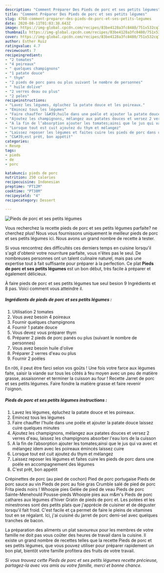 ```yaml
---
description: "Comment Préparer Des Pieds de porc et ses petits légumes"
title: "Comment Préparer Des Pieds de porc et ses petits légumes"
slug: 4768-comment-preparer-des-pieds-de-porc-et-ses-petits-legumes
date: 2020-08-11T01:03:38.643Z
image: https://img-global.cpcdn.com/recipes/83be4128a3fc8480/751x532cq70/pieds-de-porc-et-ses-petits-legumes-photo-principale-de-la-recette.jpg
thumbnail: https://img-global.cpcdn.com/recipes/83be4128a3fc8480/751x532cq70/pieds-de-porc-et-ses-petits-legumes-photo-principale-de-la-recette.jpg
cover: https://img-global.cpcdn.com/recipes/83be4128a3fc8480/751x532cq70/pieds-de-porc-et-ses-petits-legumes-photo-principale-de-la-recette.jpg
author: Esther Ruiz
ratingvalue: 4.7
reviewcount: 7
recipeingredient:
- "2 tomates"
- "4 poireaux"
- " quelques champignons"
- "1 patate douce"
- " thym"
- "2 pieds de porc pans ou plus suivant le nombre de personnes"
- " huile dolive"
- "2 verres deau ou plus"
- "2 poles"
recipeinstructions:
- "Lavez les légumes, épluchez la patate douce et les poireaux."
- "Emincez tous les légumes"
- "Faire chauffer l&#39;huile dans une poële et ajouter la patate douce laissez cuire quelques minutes"
- "Ajoutez les champignons, mélangez aux patates douces et versez 2 verres d&#39;eau, laissez les champignons absorber l&#39;eau lors de la cuisson"
- "A la fin de l’absorption ajouter les tomates;ainsi que le jus qui va avec et mélangez idem avec les poireaux émincés laissez cuire"
- "Lorsque tout est cuit ajoutez du thym et mélangez"
- "Laissez reposer les légumes et faites cuire les pieds de porc dans une poële en accompagnement des légumes"
- "C&#39;est prêt, bon appétit"
categories:
- Resep
tags:
- pieds
- de
- porc

katakunci: pieds de porc 
nutrition: 250 calories
recipecuisine: Indonesian
preptime: "PT12M"
cooktime: "PT38M"
recipeyield: "4"
recipecategory: Dessert

---
```



![Pieds de porc et ses petits légumes](https://img-global.cpcdn.com/recipes/83be4128a3fc8480/751x532cq70/pieds-de-porc-et-ses-petits-legumes-photo-principale-de-la-recette.jpg)

Vous recherchez la recette pieds de porc et ses petits légumes parfaite? ne cherchez plus! Nous vous fournissons uniquement le meilleur pieds de porc et ses petits légumes ici. Nous avons un grand nombre de recette à tester.

Si vous rencontrez des difficultés ces derniers temps en cuisine lorsqu'il s'agit d'obtenir votre nourriture parfaite, vous n'êtes pas le seul. De nombreuses personnes ont un talent culinaire naturel, mais pas une expertise tout à fait suffisante pour préparer à la perfection. Ce plat <strong> Pieds de porc et ses petits légumes </strong> est un bon début, très facile à préparer et également délicieux.

<!--inarticleads1-->

À faire pieds de porc et ses petits légumes tue seul besion 9 Ingrédients et 8 pas. Voici comment vous atteindre il.

##### Ingrédients de pieds de porc et ses petits légumes :

1. Utilisation 2 tomates
1. Vous avez besoin 4 poireaux
1. Fournir  quelques champignons
1. Fournir 1 patate douce
1. Vous devez vous préparer  thym
1. Préparer 2 pieds de porc panés ou plus (suivant le nombre de personnes)
1. Vous avez besoin  huile d&#39;olive
1. Préparer 2 verres d&#39;eau ou plus
1. Fournir 2 poëles


En rôti, il peut être farci selon vos goûts ! Une fois votre farce aux légumes faite, saisir la viande sur tous les côtés à feu moyen avec un peu de matière grasse, assaisonner et terminer la cuisson au four ! Recette Jarret de porc et ses petits légumes. Faire fondre la matière grasse et faire revenir l&#39;oignon. 

<!--inarticleads2-->

##### Pieds de porc et ses petits légumes instructions :

1. Lavez les légumes, épluchez la patate douce et les poireaux.
1. Emincez tous les légumes
1. Faire chauffer l&#39;huile dans une poële et ajouter la patate douce laissez cuire quelques minutes
1. Ajoutez les champignons, mélangez aux patates douces et versez 2 verres d&#39;eau, laissez les champignons absorber l&#39;eau lors de la cuisson
1. A la fin de l’absorption ajouter les tomates;ainsi que le jus qui va avec et mélangez idem avec les poireaux émincés laissez cuire
1. Lorsque tout est cuit ajoutez du thym et mélangez
1. Laissez reposer les légumes et faites cuire les pieds de porc dans une poële en accompagnement des légumes
1. C&#39;est prêt, bon appétit


Crépinettes de porc (au pied de cochon) Pied de porc portugaise Pieds de porc sauce au vin Pieds de porc au foie gras Crumble salé de pied de porc Frita pieds noirs ! Whoopie pies Gelée de pied de veau Pieds de porc Sainte-Menehould Pousse-pieds Whoopie pies aux m&amp;m&#39;s Pieds de porc cathares aux légumes d&#39;hiver Gratin de pieds de porc et. Les potées et les minestrones sont des petits plats que j&#39;apprécie de cuisiner et de déguster lorsqu&#39;il fait froid. C&#39;est facile et ça permet de faire le pleins de vitamines tout en se régalant. Ici, j&#39;ai cuisiné du jarret de porc demi-sel avec quelques tranches de bacon. 

<!--inarticleads1-->

<p>
La préparation des aliments un plat savoureux pour les membres de votre famille ne doit pas vous coûter des heures de travail dans la cuisine. Il existe un grand nombre de recettes telles que la recette Pieds de porc et ses petits légumes, que vous pouvez utiliser pour préparer rapidement un bon plat, bientôt votre famille profitera des fruits de votre travail.
</p>

<p>
<i>Si vous trouvez cette Pieds de porc et ses petits légumes recette précieuse, partagez-la avec vos amis ou votre famille, merci et bonne chance.</i>
</p>
